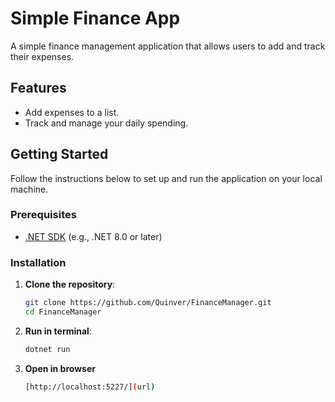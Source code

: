 # Simple Finance App

A simple finance management application that allows users to add and track their expenses.

## Features

- Add expenses to a list.
- Track and manage your daily spending.

## Getting Started

Follow the instructions below to set up and run the application on your local machine.

### Prerequisites

- [.NET SDK](https://dotnet.microsoft.com/download) (e.g., .NET 8.0 or later)

### Installation

1. **Clone the repository**:

   ```bash
   git clone https://github.com/Quinver/FinanceManager.git
   cd FinanceManager
2. **Run in terminal**:
   ```bash
   dotnet run
3. **Open in browser**
   ```bash
   [http://localhost:5227/](url)
